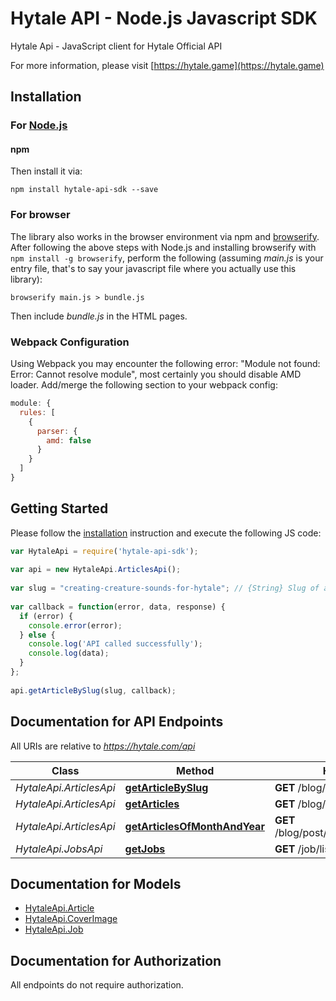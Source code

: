 # Hytale API - Node.js Javascript SDK

Hytale Api - JavaScript client for Hytale Official API

For more information, please visit [https://hytale.game](https://hytale.game)

## Installation

### For [Node.js](https://nodejs.org/)

#### npm

Then install it via:

```shell
npm install hytale-api-sdk --save
```

### For browser

The library also works in the browser environment via npm and [browserify](http://browserify.org/). After following
the above steps with Node.js and installing browserify with `npm install -g browserify`,
perform the following (assuming *main.js* is your entry file, that's to say your javascript file where you actually 
use this library):

```shell
browserify main.js > bundle.js
```

Then include *bundle.js* in the HTML pages.

### Webpack Configuration

Using Webpack you may encounter the following error: "Module not found: Error:
Cannot resolve module", most certainly you should disable AMD loader. Add/merge
the following section to your webpack config:

```javascript
module: {
  rules: [
    {
      parser: {
        amd: false
      }
    }
  ]
}
```

## Getting Started

Please follow the [installation](#installation) instruction and execute the following JS code:

```javascript
var HytaleApi = require('hytale-api-sdk');
 
var api = new HytaleApi.ArticlesApi();
 
var slug = "creating-creature-sounds-for-hytale"; // {String} Slug of article
 
var callback = function(error, data, response) {
  if (error) {
    console.error(error);
  } else {
    console.log('API called successfully');
    console.log(data);
  }
};
 
api.getArticleBySlug(slug, callback);
```

## Documentation for API Endpoints

All URIs are relative to *https://hytale.com/api*

Class | Method | HTTP request | Description
------------ | ------------- | ------------- | -------------
*HytaleApi.ArticlesApi* | [**getArticleBySlug**](docs/ArticlesApi.md#getArticleBySlug) | **GET** /blog/post/slug/{slug} | 
*HytaleApi.ArticlesApi* | [**getArticles**](docs/ArticlesApi.md#getArticles) | **GET** /blog/post/published | 
*HytaleApi.ArticlesApi* | [**getArticlesOfMonthAndYear**](docs/ArticlesApi.md#getArticlesOfMonthAndYear) | **GET** /blog/post/archive/{year}/{month}/ | 
*HytaleApi.JobsApi* | [**getJobs**](docs/JobsApi.md#getJobs) | **GET** /job/listing | 


## Documentation for Models

 - [HytaleApi.Article](docs/Article.md)
 - [HytaleApi.CoverImage](docs/CoverImage.md)
 - [HytaleApi.Job](docs/Job.md)


## Documentation for Authorization

 All endpoints do not require authorization.
